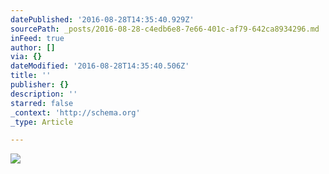 ```yaml
---
datePublished: '2016-08-28T14:35:40.929Z'
sourcePath: _posts/2016-08-28-c4edb6e8-7e66-401c-af79-642ca8934296.md
inFeed: true
author: []
via: {}
dateModified: '2016-08-28T14:35:40.506Z'
title: ''
publisher: {}
description: ''
starred: false
_context: 'http://schema.org'
_type: Article

---
```

![](https://the-grid-user-content.s3-us-west-2.amazonaws.com/82ffaf66-3abb-49c8-a398-07a1858445a0.jpg)